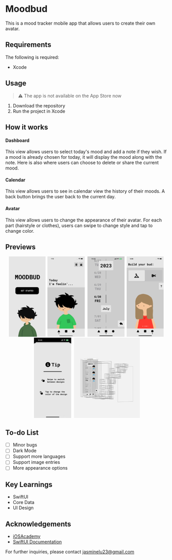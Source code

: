 # Moodbud

This is a mood tracker mobile app that allows users to create their own avatar.

## Requirements

The following is required:
* Xcode

## Usage
> :warning: The app is not available on the App Store now
1. Download the repository
2. Run the project in Xcode

## How it works
#### Dashboard
This view allows users to select today's mood and add a note if they wish. If a mood is already chosen for today, it will display the mood along with the note. Here is also where users can choose to delete or share the current mood.
#### Calendar
This view allows users to see in calendar view the history of their moods. A back button brings the user back to the current day.
#### Avatar
This view allows users to change the appearance of their avatar. For each part (hairstyle or clothes), users can swipe to change style and tap to change color.

## Previews
<p align="center">
  <img src="images/moodbud5.png" height="250">
  <img src="images/moodbud4.png" height="250">
  <img src="images/moodbud3.png" height="250">
  <img src="images/moodbud6.png" height="250">
  <img src="images/moodbud2.png" height="250">
  <img src="images/moodbud.png" height="250">
</p>



## To-do List
- [ ] Minor bugs
- [ ] Dark Mode
- [ ] Support more languages
- [ ] Support image entries
- [ ] More appearance options

## Key Learnings
* SwiftUI
* Core Data
* UI Design

## Acknowledgements
* [iOSAcademy](https://www.youtube.com/@iOSAcademy)
* [SwiftUI Documentation](https://developer.apple.com/documentation/swiftui/)

For further inquiries, please contact jasminelu23@gmail.com
